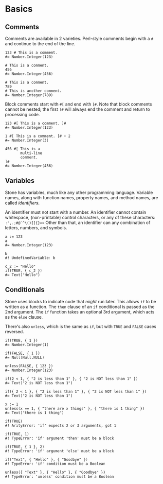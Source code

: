 Basics
======


Comments
--------

Comments are available in 2 varieties.
Perl-style comments begin with a `#` and continue to the end of the line.

~~~ stone
123 # This is a comment.
#= Number.Integer(123)

# This is a comment.
456
#= Number.Integer(456)

# This is a comment.
789
# This is another comment.
#= Number.Integer(789)
~~~

Block comments start with `#[` and end with `]#`.
Note that block comments cannot be nested;
the first `]#` will always end the comment and return to processing code.

~~~ stone
123 #[ This is a comment. ]#
#= Number.Integer(123)

1 #[ This is a comment. ]# + 2
#= Number.Integer(3)

456 #[ This is a
       multi-line
       comment.
]#
#= Number.Integer(456)
~~~


Variables
---------

Stone has variables, much like any other programming language.
Variable names, along with function names, property names, and method names, are called _identifiers_.

An identifier must not start with a number.
An identifier cannot contain whitespace, (non-printable) control characters,
or any of these characters: ``:",.;#@`^\()[]{}«»``
Other than that, an identifier can any combination of letters, numbers, and symbols.

~~~ stone
a := 123
a
#= Number.Integer(123)

b
#! UndefinedVariable: b

c_2 := "Hello"
if(TRUE, { c_2 })
#= Text("Hello")
~~~


Conditionals
------------

Stone uses blocks to indicate code that *might* run later.
This allows `if` to be written as a function.
The `then` clause of an `if` conditional is passed as the 2nd argument.
The `if` function takes an optional 3rd argument, which acts as the `else` clause.

There's also `unless`, which is the same as `if`, but with `TRUE` and `FALSE` cases reversed.

~~~ stone
if(TRUE, { 1 })
#= Number.Integer(1)

if(FALSE, { 1 })
#= Null(Null.NULL)

unless(FALSE, { 123 })
#= Number.Integer(123)

if(2 < 1, { "2 is less than 1" }, { "2 is NOT less than 1" })
#= Text("2 is NOT less than 1")

if({ 2 < 1 }, { "2 is less than 1" }, { "2 is NOT less than 1" })
#= Text("2 is NOT less than 1")

x := 1
unless(x == 1, { "there are x things" }, { "there is 1 thing" })
#= Text("there is 1 thing")

if(TRUE)
#! ArityError: 'if' expects 2 or 3 arguments, got 1

if(TRUE, 1)
#! TypeError: 'if' argument 'then' must be a block

if(TRUE, { 1 }, 2)
#! TypeError: 'if' argument 'else' must be a block

if("Text", { "Hello" }, { "Goodbye" })
#! TypeError: 'if' condition must be a Boolean

unless({ "Text" }, { "Hello" }, { "Goodbye" })
#! TypeError: 'unless' condition must be a Boolean
~~~
